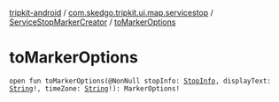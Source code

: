 [tripkit-android](../../index.md) / [com.skedgo.tripkit.ui.map.servicestop](../index.md) / [ServiceStopMarkerCreator](index.md) / [toMarkerOptions](./to-marker-options.md)

# toMarkerOptions

`open fun toMarkerOptions(@NonNull stopInfo: `[`StopInfo`](../../com.skedgo.tripkit.ui.model/-stop-info/index.md)`, displayText: `[`String`](https://kotlinlang.org/api/latest/jvm/stdlib/kotlin/-string/index.html)`!, timeZone: `[`String`](https://kotlinlang.org/api/latest/jvm/stdlib/kotlin/-string/index.html)`!): MarkerOptions!`